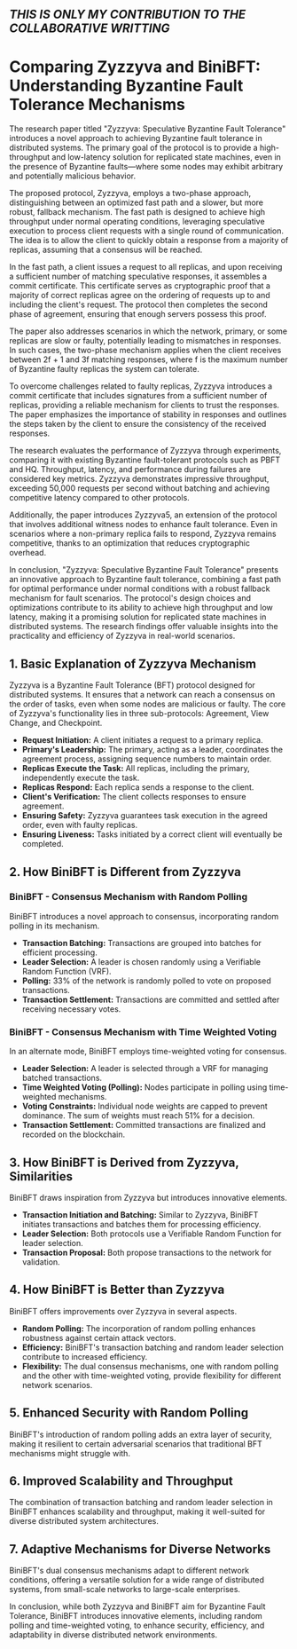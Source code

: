 *THIS IS ONLY MY CONTRIBUTION TO THE COLLABORATIVE WRITTING*
---

# Comparing Zyzzyva and BiniBFT: Understanding Byzantine Fault Tolerance Mechanisms

The research paper titled "Zyzzyva: Speculative Byzantine Fault Tolerance" introduces a novel approach to achieving Byzantine fault tolerance in distributed systems. The primary goal of the protocol is to provide a high-throughput and low-latency solution for replicated state machines, even in the presence of Byzantine faults—where some nodes may exhibit arbitrary and potentially malicious behavior.

The proposed protocol, Zyzzyva, employs a two-phase approach, distinguishing between an optimized fast path and a slower, but more robust, fallback mechanism. The fast path is designed to achieve high throughput under normal operating conditions, leveraging speculative execution to process client requests with a single round of communication. The idea is to allow the client to quickly obtain a response from a majority of replicas, assuming that a consensus will be reached.

In the fast path, a client issues a request to all replicas, and upon receiving a sufficient number of matching speculative responses, it assembles a commit certificate. This certificate serves as cryptographic proof that a majority of correct replicas agree on the ordering of requests up to and including the client's request. The protocol then completes the second phase of agreement, ensuring that enough servers possess this proof.

The paper also addresses scenarios in which the network, primary, or some replicas are slow or faulty, potentially leading to mismatches in responses. In such cases, the two-phase mechanism applies when the client receives between 2f + 1 and 3f matching responses, where f is the maximum number of Byzantine faulty replicas the system can tolerate.

To overcome challenges related to faulty replicas, Zyzzyva introduces a commit certificate that includes signatures from a sufficient number of replicas, providing a reliable mechanism for clients to trust the responses. The paper emphasizes the importance of stability in responses and outlines the steps taken by the client to ensure the consistency of the received responses.

The research evaluates the performance of Zyzzyva through experiments, comparing it with existing Byzantine fault-tolerant protocols such as PBFT and HQ. Throughput, latency, and performance during failures are considered key metrics. Zyzzyva demonstrates impressive throughput, exceeding 50,000 requests per second without batching and achieving competitive latency compared to other protocols.

Additionally, the paper introduces Zyzzyva5, an extension of the protocol that involves additional witness nodes to enhance fault tolerance. Even in scenarios where a non-primary replica fails to respond, Zyzzyva remains competitive, thanks to an optimization that reduces cryptographic overhead.

In conclusion, "Zyzzyva: Speculative Byzantine Fault Tolerance" presents an innovative approach to Byzantine fault tolerance, combining a fast path for optimal performance under normal conditions with a robust fallback mechanism for fault scenarios. The protocol's design choices and optimizations contribute to its ability to achieve high throughput and low latency, making it a promising solution for replicated state machines in distributed systems. The research findings offer valuable insights into the practicality and efficiency of Zyzzyva in real-world scenarios.


## 1. Basic Explanation of Zyzzyva Mechanism

Zyzzyva is a Byzantine Fault Tolerance (BFT) protocol designed for distributed systems. It ensures that a network can reach a consensus on the order of tasks, even when some nodes are malicious or faulty. The core of Zyzzyva's functionality lies in three sub-protocols: Agreement, View Change, and Checkpoint.

- **Request Initiation:** A client initiates a request to a primary replica.
- **Primary's Leadership:** The primary, acting as a leader, coordinates the agreement process, assigning sequence numbers to maintain order.
- **Replicas Execute the Task:** All replicas, including the primary, independently execute the task.
- **Replicas Respond:** Each replica sends a response to the client.
- **Client's Verification:** The client collects responses to ensure agreement.
- **Ensuring Safety:** Zyzzyva guarantees task execution in the agreed order, even with faulty replicas.
- **Ensuring Liveness:** Tasks initiated by a correct client will eventually be completed.

## 2. How BiniBFT is Different from Zyzzyva

### BiniBFT - Consensus Mechanism with Random Polling

BiniBFT introduces a novel approach to consensus, incorporating random polling in its mechanism.

- **Transaction Batching:** Transactions are grouped into batches for efficient processing.
- **Leader Selection:** A leader is chosen randomly using a Verifiable Random Function (VRF).
- **Polling:** 33% of the network is randomly polled to vote on proposed transactions.
- **Transaction Settlement:** Transactions are committed and settled after receiving necessary votes.

### BiniBFT - Consensus Mechanism with Time Weighted Voting

In an alternate mode, BiniBFT employs time-weighted voting for consensus.

- **Leader Selection:** A leader is selected through a VRF for managing batched transactions.
- **Time Weighted Voting (Polling):** Nodes participate in polling using time-weighted mechanisms.
- **Voting Constraints:** Individual node weights are capped to prevent dominance. The sum of weights must reach 51% for a decision.
- **Transaction Settlement:** Committed transactions are finalized and recorded on the blockchain.

## 3. How BiniBFT is Derived from Zyzzyva, Similarities

BiniBFT draws inspiration from Zyzzyva but introduces innovative elements.

- **Transaction Initiation and Batching:** Similar to Zyzzyva, BiniBFT initiates transactions and batches them for processing efficiency.
- **Leader Selection:** Both protocols use a Verifiable Random Function for leader selection.
- **Transaction Proposal:** Both propose transactions to the network for validation.

## 4. How BiniBFT is Better than Zyzzyva

BiniBFT offers improvements over Zyzzyva in several aspects.

- **Random Polling:** The incorporation of random polling enhances robustness against certain attack vectors.
- **Efficiency:** BiniBFT's transaction batching and random leader selection contribute to increased efficiency.
- **Flexibility:** The dual consensus mechanisms, one with random polling and the other with time-weighted voting, provide flexibility for different network scenarios.

## 5. Enhanced Security with Random Polling

BiniBFT's introduction of random polling adds an extra layer of security, making it resilient to certain adversarial scenarios that traditional BFT mechanisms might struggle with.

## 6. Improved Scalability and Throughput

The combination of transaction batching and random leader selection in BiniBFT enhances scalability and throughput, making it well-suited for diverse distributed system architectures.

## 7. Adaptive Mechanisms for Diverse Networks

BiniBFT's dual consensus mechanisms adapt to different network conditions, offering a versatile solution for a wide range of distributed systems, from small-scale networks to large-scale enterprises.

In conclusion, while both Zyzzyva and BiniBFT aim for Byzantine Fault Tolerance, BiniBFT introduces innovative elements, including random polling and time-weighted voting, to enhance security, efficiency, and adaptability in diverse distributed network environments.
